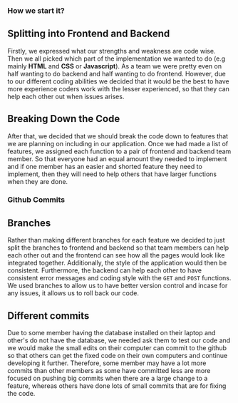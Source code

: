 ### How we start it?

## Splitting into Frontend and Backend
Firstly, we expressed what our strengths and weakness are code wise. Then we all picked which part of the implementation we wanted to do (e.g mainly **HTML** and **CSS** or **Javascript**). As a team we were pretty even on half wanting to do backend and half wanting to do frontend. However, due to our different coding abilities we decided that it would be the best to have more experience coders work with the lesser experienced, so that they can help each other out when issues arises. 

## Breaking Down the Code
After that, we decided that we should break the code down to features that we are planning on including in our application. Once we had made a list of features, we assigned each function to a pair of frontend and backend team member. So that everyone had an equal amount they needed to implement and if one member has an easier and shorted feature they need to implement, then they will need to help others that have larger functions when they are done.

### Github Commits 

## Branches
Rather than making different branches for each feature we decided to just split the branches to frontend and backend so that team members can help each other out and the frontend can see how all the pages would look like integrated together. Additionally, the style of the application would then be consistent. Furthermore, the backend can help each other to have consistent error messages and coding style with the `GET` and `POST` functions. We used branches to allow us to have better version control and incase for any issues, it allows us to roll back our code.

## Different commits
Due to some member having the database installed on their laptop and other's do not have the database, we needed ask them to test our code and we would make the small edits on their computer can commit to the github so that others can get the fixed code on their own computers and continue developing it further. Therefore, some member may have a lot more commits than other members as some have committed less are more focused on pushing big commits when there are a large change to a feature, whereas others have done lots of small commits that are for fixing the code.

